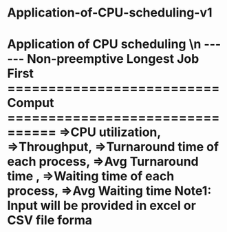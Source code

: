# Application-of-CPU-scheduling-v1
Application of CPU scheduling \n
------  Non-preemptive Longest Job First
========================== Comput ================================
 =>CPU utilization,
 =>Throughput,
 =>Turnaround time of each process,
 =>Avg Turnaround time ,
 =>Waiting time of each process,
 =>Avg Waiting time
        Note1: Input will be provided in excel or CSV file forma
===================================================================
